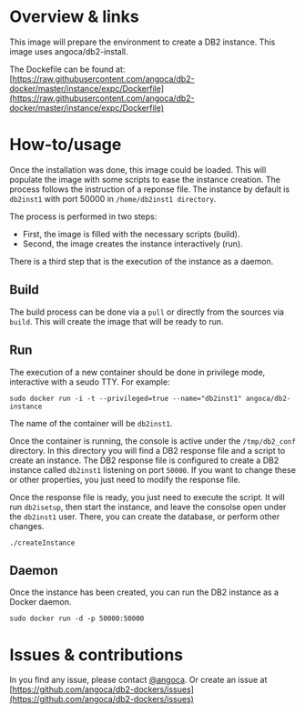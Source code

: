 # Overview & links

This image will prepare the environment to create a DB2 instance.
This image uses angoca/db2-install.

The Dockefile can be found at:
[https://raw.githubusercontent.com/angoca/db2-docker/master/instance/expc/Dockerfile](https://raw.githubusercontent.com/angoca/db2-docker/master/instance/expc/Dockerfile)

# How-to/usage

Once the installation was done, this image could be loaded.
This will populate the image with some scripts to ease the instance creation.
The process follows the instruction of a reponse file.
The instance by default is `db2inst1` with port 50000 in
`/home/db2inst1 directory`.

The process is performed in two steps:

 * First, the image is filled with the necessary scripts (build).
 * Second, the image creates the instance interactively (run).

There is a third step that is the execution of the instance as a daemon.

## Build

The build process can be done via a `pull` or directly from the sources via
`build`.
This will create the image that will be ready to run.

## Run

The execution of a new container should be done in privilege mode, interactive
with a seudo TTY.
For example:

    sudo docker run -i -t --privileged=true --name="db2inst1" angoca/db2-instance

The name of the container will be `db2inst1`.

Once the container is running, the console is active under the `/tmp/db2_conf`
directory.
In this directory you will find a DB2 response file and a script to create an
instance.
The DB2 response file is configured to create a DB2 instance called `db2inst1`
listening on port `50000`. If you want to change these or other properties, you
just need to modify the response file.

Once the response file is ready, you just need to execute the script.
It will run `db2isetup`, then start the instance, and leave the consolse open
under the `db2inst1` user.
There, you can create the database, or perform other changes.

    ./createInstance

## Daemon

Once the instance has been created, you can run the DB2 instance as a Docker
daemon.

    sudo docker run -d -p 50000:50000 

# Issues & contributions

In you find any issue, please contact [@angoca](https://twitter.com/angoca).
Or create an issue at
[https://github.com/angoca/db2-dockers/issues](https://github.com/angoca/db2-dockers/issues)

